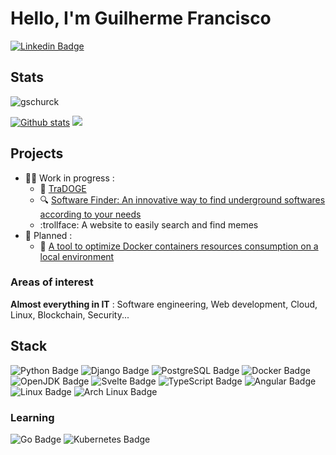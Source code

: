 # Hello, I'm Guilherme Francisco
[![Linkedin Badge](https://img.shields.io/badge/LinkedIn-0077B5?style=for-the-badge&logo=linkedin&logoColor=white&link=https://www.linkedin.com/in/guifrancisco/)](https://www.linkedin.com/in/guifrancisco/)
<!--
- 📈 I'm currently working on a trading bot for cryptocurrency in Python, [TraDOGE](https://github.com/gschurck/tradoge)
- 💰 I plan to develop a website to help investing in cryptocurrencies, with exchanges API
- 🎓 I'm improving my skills in software/web development and cryptocurrency knowledge
**gschurck/gschurck** is a ✨ _special_ ✨ repository because its `README.md` (this file) appears on your GitHub profile.
Here are some ideas to get you started:
- 🔭 I’m currently working on ...
- 🌱 I’m currently learning ...
- 👯 I’m looking to collaborate on ...
- 🤔 I’m looking for help with ...
- 💬 Ask me about ...
- 📫 How to reach me: ...
- 😄 Pronouns: ...
- ⚡ Fun fact: ...
[![Top Langs](https://github-readme-stats.vercel.app/api/top-langs/?username=gschurck&layout=compact)](https://github.com/gschurck/github-readme-stats)
-->

## Stats
<p align=left> <img src=https://komarev.com/ghpvc/?username=gschurck alt=gschurck /> </p>

[![Github stats](https://github-readme-stats.vercel.app/api?username=gschurck&show_icons=true&include_all_commits=true&theme=github_dark)](https://github.com/gschurck/tradoge)
![](https://hit.yhype.me/github/profile?user_id=21091232)

## Projects

- :technologist: Work in progress :
  - :dog: [TraDOGE](https://github.com/gschurck/tradoge)
  - :mag: [Software Finder: An innovative way to find underground softwares according to your needs](https://gschurck.github.io/projects/software-finder/)
  - :trollface: A website to easily search and find memes
- :date: Planned :
  - :whale2: [A tool to optimize Docker containers resources consumption on a local environment](https://gschurck.github.io/projects/lightwhale/)

### Areas of interest

**Almost everything in IT** : Software engineering, Web development, Cloud, Linux, Blockchain, Security...

## Stack

![Python Badge](https://img.shields.io/badge/Python-3776AB?logo=python&logoColor=fff&style=for-the-badge)
![Django Badge](https://img.shields.io/badge/Django-092E20?logo=django&logoColor=fff&style=for-the-badge)
![PostgreSQL Badge](https://img.shields.io/badge/PostgreSQL-4169E1?logo=postgresql&logoColor=fff&style=for-the-badge)
![Docker Badge](https://img.shields.io/badge/Docker-2496ED?logo=docker&logoColor=fff&style=for-the-badge)
![OpenJDK Badge](https://img.shields.io/badge/OpenJDK-FFF?logo=openjdk&logoColor=000&style=for-the-badge)
![Svelte Badge](https://img.shields.io/badge/Svelte-FF3E00?logo=svelte&logoColor=fff&style=for-the-badge)
![TypeScript Badge](https://img.shields.io/badge/TypeScript-3178C6?logo=typescript&logoColor=fff&style=for-the-badge)
![Angular Badge](https://img.shields.io/badge/Angular-DD0031?logo=angular&logoColor=fff&style=for-the-badge)
![Linux Badge](https://img.shields.io/badge/Linux-FCC624?logo=linux&logoColor=000&style=for-the-badge)
![Arch Linux Badge](https://img.shields.io/badge/Arch%20Linux-1793D1?logo=archlinux&logoColor=fff&style=for-the-badge)

### Learning
![Go Badge](https://img.shields.io/badge/Go-00ADD8?logo=go&logoColor=fff&style=for-the-badge)
![Kubernetes Badge](https://img.shields.io/badge/Kubernetes-326CE5?logo=kubernetes&logoColor=fff&style=for-the-badge)
